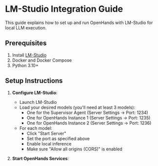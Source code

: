 # LM-Studio Integration Guide

This guide explains how to set up and run OpenHands with LM-Studio for local LLM execution.

## Prerequisites

1. Install [LM-Studio](https://lmstudio.ai/)
2. Docker and Docker Compose
3. Python 3.10+

## Setup Instructions

1. **Configure LM-Studio**:
   - Launch LM-Studio
   - Load your desired models (you'll need at least 3 models):
     - One for the Supervisor Agent (Server Settings -> Port: 1234)
     - One for OpenHands Instance 1 (Server Settings -> Port: 1235)
     - One for OpenHands Instance 2 (Server Settings -> Port: 1236)
   - For each model:
     - Click "Start Server"
     - Set the port as specified above
     - Enable local inference
     - Make sure "Allow all origins (CORS)" is enabled

2. **Start OpenHands Services**:
   
